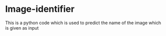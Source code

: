 # Image-identifier
This is a python code which is used to predict the name of the image which is given as input 
